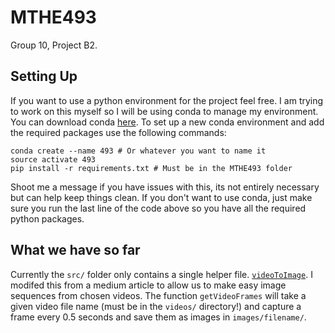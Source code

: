 # MTHE493
Group 10, Project B2.

## Setting Up

If you want to use a python environment for the project feel free. I am trying to work on this myself so I will be using conda to manage my environment. You can download conda [here](https://docs.conda.io/projects/conda/en/latest/user-guide/install/index.html). To set up a new conda environment and add the required packages use the following commands:
```
conda create --name 493 # Or whatever you want to name it
source activate 493
pip install -r requirements.txt # Must be in the MTHE493 folder
```

Shoot me a message if you have issues with this, its not entirely necessary but can help keep things clean. If you don't want to use conda, just make sure you run the last line of the code above so you have all the required python packages.

## What we have so far

Currently the `src/` folder only contains a single helper file. [`videoToImage`](src/videoToImage.py). I modifed this from a medium article to allow us to make easy image sequences from chosen videos. The function `getVideoFrames` will take a given video file name (must be in the `videos/` directory!) and capture a frame every 0.5 seconds and save them as images in `images/filename/`.

